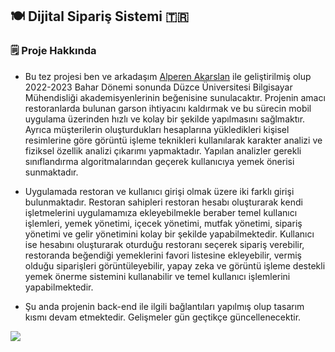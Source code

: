 ## 🍽️ Dijital Sipariş Sistemi 🇹🇷

### 🗒️ Proje Hakkında 
* Bu tez projesi ben ve arkadaşım [Alperen Akarslan](https://github.com/alperenakarslan) ile geliştirilmiş olup 2022-2023 Bahar Dönemi sonunda Düzce Üniversitesi Bilgisayar Mühendisliği akademisyenlerinin beğenisine sunulacaktır. Projenin amacı restoranlarda bulunan garson ihtiyacını kaldırmak ve bu sürecin mobil uygulama üzerinden hızlı ve kolay bir şekilde yapılmasını sağlmaktır. Ayrıca müşterilerin oluşturdukları hesaplarına yükledikleri kişisel resimlerine göre görüntü işleme teknikleri kullanılarak karakter analizi ve fiziksel özellik analizi çıkarımı yapmaktadır. Yapılan analizler gerekli sınıflandırma algoritmalarından geçerek kullanıcıya yemek önerisi sunmaktadır.

* Uygulamada restoran ve kullanıcı girişi olmak üzere iki farklı girişi bulunmaktadır. Restoran sahipleri restoran hesabı oluşturarak kendi işletmelerini uygulamamıza ekleyebilmekle beraber temel kullanıcı işlemleri, yemek yönetimi, içecek yönetimi, mutfak yönetimi, sipariş yönetimi ve gelir yönetimini kolay bir şekilde yapabilmektedir. Kullanıcı ise hesabını oluşturarak oturduğu restoranı seçerek sipariş verebilir, restoranda beğendiği yemeklerini favori listesine ekleyebilir, vermiş olduğu siparişleri görüntüleyebilir, yapay zeka ve görüntü işleme destekli yemek önerme sistemini kullanabilir ve temel kullanıcı işlemlerini yapabilmektedir.

* Şu anda projenin back-end ile ilgili bağlantıları yapılmış olup tasarım kısmı devam etmektedir. Gelişmeler gün geçtikçe güncellenecektir.

<img src="https://miro.medium.com/v2/resize:fit:1400/1*CsJ05WEGfunYMLGfsT2sXA.gif"/>





